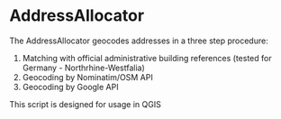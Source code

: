 # AddressAllocator
The AddressAllocator geocodes addresses in a three step procedure:
1. Matching with official administrative building references (tested for Germany - Northrhine-Westfalia)
2. Geocoding by Nominatim/OSM API
3. Geocoding by Google API

This script is designed for usage in QGIS
